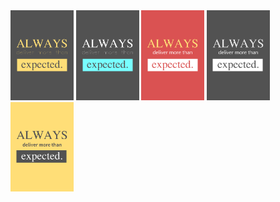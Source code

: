 <div class="row"> 
  <div class="column">
    <img src="./src/Always deliver more than expected 1.jpg" width="20%">
    <img src="./src/Always deliver more than expected 2.jpg" width="20%">
    <img src="./src/Always deliver more than expected 3.jpg" width="20%">
    <img src="./src/Always deliver more than expected 4.jpg" width="20%">
    <img src="./src/Always deliver more than expected 5.jpg" width="20%">
  </div>
</div>